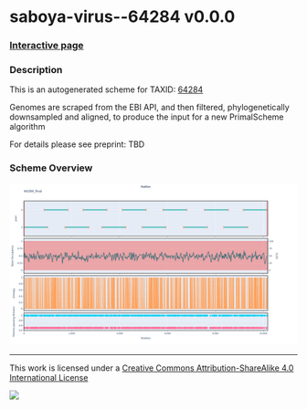 # saboya-virus--64284 v0.0.0

### [Interactive page](https://chrisgkent.github.io/schemes/saboya-virus--64284-1000-v0.0.0)

### Description

This is an autogenerated scheme for TAXID: [64284](https://www.ncbi.nlm.nih.gov/Taxonomy/Browser/wwwtax.cgi?mode=Info&id=64284&lvl=3&lin=f&keep=1&srchmode=1&unlock)

Genomes are scraped from the EBI API, and then filtered, phylogenetically downsampled and aligned, to produce the input for a new PrimalScheme algorithm

For details please see preprint: TBD

### Scheme Overview

![Alt text](work/64284_final.png '64284_final.png')

------------------------------------------------------------------------

This work is licensed under a [Creative Commons Attribution-ShareAlike 4.0 International License](http://creativecommons.org/licenses/by-sa/4.0/) 

![](https://i.creativecommons.org/l/by-sa/4.0/88x31.png)